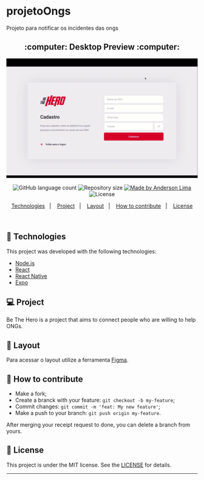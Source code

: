 # projetoOngs
Projeto para notificar os incidentes das ongs


<h2 align="center">
:computer: Desktop Preview :computer:
</h2>  

<p align="center">
  <img alt="desktop" src="https://github.com/limaand/projetoOngs/blob/master/frontend/public/Desktop.gif" width="700px">
</p>

<p align="center">
  <img alt="GitHub language count" src="https://img.shields.io/github/languages/count/limaand/projetoOngs?color=%2304D361">

  <img alt="Repository size" src="https://img.shields.io/github/repo-size/limaand/projetoOngs">
	
  <a href="https://www.linkedin.com/in/aplj2">
    <img alt="Made by Anderson Lima" src="https://img.shields.io/badge/made%20by-AndersonLima-%2304D361">
  </a>



  <img alt="License" src="https://img.shields.io/badge/license-MIT-brightgreen">
</p>


<p align="center">
  <a href="#rocket-Technologies">Technologies</a>&nbsp;&nbsp;&nbsp;|&nbsp;&nbsp;&nbsp;
  <a href="#-project">Project</a>&nbsp;&nbsp;&nbsp;|&nbsp;&nbsp;&nbsp;
  <a href="#-layout">Layout</a>&nbsp;&nbsp;&nbsp;|&nbsp;&nbsp;&nbsp;
  <a href="#-how-to-contribute">How to contribute</a>&nbsp;&nbsp;&nbsp;|&nbsp;&nbsp;&nbsp;
  <a href="#memo-license">License</a>
</p>

<br>


## :rocket: Technologies

This project was developed with the following technologies:

- [Node.js](https://nodejs.org/en/) 
- [React](https://reactjs.org)
- [React Native](https://facebook.github.io/react-native/)
- [Expo](https://expo.io/)

## 💻 Project

Be The Hero is a project that aims to connect people who are willing to help ONGs.

## 🔖 Layout

Para acessar o layout utilize a ferramenta [Figma](https://www.figma.com/file/2C2yvw7jsCOGmaNUDftX9n/Be-The-Hero---OmniStack-11?node-id=0%3A1).

## 🤔 How to contribute

- Make a fork;
- Create a branck with your feature: `git checkout -b my-feature`;
- Commit changes: `git commit -m 'feat: My new feature'`;
- Make a push to your branch: `git push origin my-feature`.

After merging your receipt request to done, you can delete a branch from yours.

## :memo: License

This project is under the MIT license. See the [LICENSE](LICENSE.md) for details.

---

